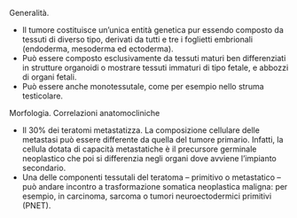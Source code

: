 Generalità. 
- Il tumore costituisce un’unica entità genetica pur essendo composto da tessuti di diverso tipo, derivati da tutti e tre i foglietti embrionali (endoderma, mesoderma ed ectoderma). 
- Può essere composto esclusivamente da tessuti maturi ben differenziati in strutture organoidi o mostrare tessuti immaturi di tipo fetale, e abbozzi di organi fetali.
- Può essere anche monotessutale, come per esempio nello struma testicolare. 


Morfologia.
Correlazioni anatomocliniche
- Il 30% dei teratomi metastatizza. La composizione cellulare delle metastasi può essere differente da quella del tumore primario. Infatti, la cellula dotata di capacità metastatiche è il precursore germinale neoplastico che poi si differenzia negli organi dove avviene l’impianto secondario.
- Una delle componenti tessutali del teratoma – primitivo o metastatico – può andare incontro a trasformazione somatica neoplastica maligna: per esempio, in carcinoma, sarcoma o tumori neuroectodermici primitivi (PNET).